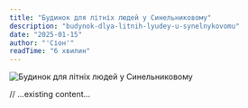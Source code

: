 ```yaml
---
title: "Будинок для літніх людей у Синельниковому"
description: "budynok-dlya-litnih-lyudey-u-synelnykovomu"
date: "2025-01-15"
author: "'Сіон'"
readTime: "6 хвилин"
---
```


![Будинок для літніх людей у Синельниковому](/images/blog-synelnykove.jpeg)

// ...existing content...
